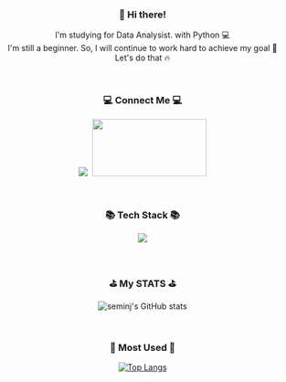 <!--
**seminj/seminj** is a ✨ _special_ ✨ repository because its `README.md` (this file) appears on your GitHub profile.

Here are some ideas to get you started:

- 🔭 I’m currently working on ...
- 🌱 I’m currently learning ...
- 👯 I’m looking to collaborate on ...
- 🤔 I’m looking for help with ...
- 💬 Ask me about ...
- 📫 How to reach me: ...
- 😄 Pronouns: ...
- ⚡ Fun fact: ...
-->

<div align="center">

<!-- ![header](https://capsule-render.vercel.app/api?type=slice&color=gradient&height=160&section=header&text=For%20Java%20Dev!&fontAlign=50&fontAlignY=70&fontSize=90&fontColor=D8BFD8) -->
            
</div>            
         
         
         

<h3 align="center">👋 Hi there!</h3>
<p align="center"> I'm studying for Data Analysist. with Python 💻<br />
I'm still a beginner. So, I will continue to work hard to achieve my goal 🌈<br />
Let's do that 🔥
</p><br />

<h3 align="center">💻 Connect Me 💻</h3>
<p align="center">
<a href="https://www.instagram.com/se_m.ni" target="_blank"><img src="https://img.shields.io/badge/se_m.ni-E4405F?style=flat-square&logo=Instagram&logoColor=white"/></a>&nbsp
<a href="https://seminj.tistory.com/category" target="_blank"><img src="https://comeinsidebox.com/wp-content/uploads/2021/07/TISTORY-%EB%A1%9C%EA%B3%A0-1.png" width="200" height="100"></a>
</p><br />

<h3 align="center">📚 Tech Stack 📚</h3>
<p align="center">
<img src="https://img.shields.io/badge/Python-3766AB?style=flat-square&logo=Python&logoColor=white"/><br />
</p><br />

<h3 align="center">⛳️ My STATS ⛳️</h3>
<div align="center">
  
![seminj's GitHub stats](https://github-readme-stats.vercel.app/api?username=seminj&show_icons=true&theme=tokyonight)
</div><br />

<h3 align="center">📌 Most Used 📌</h3>
<div align="center">
  
[![Top Langs](https://github-readme-stats.vercel.app/api/top-langs/?username=seminj&layout=compact)](https://github.com/anuraghazra/github-readme-stats)
</div>
